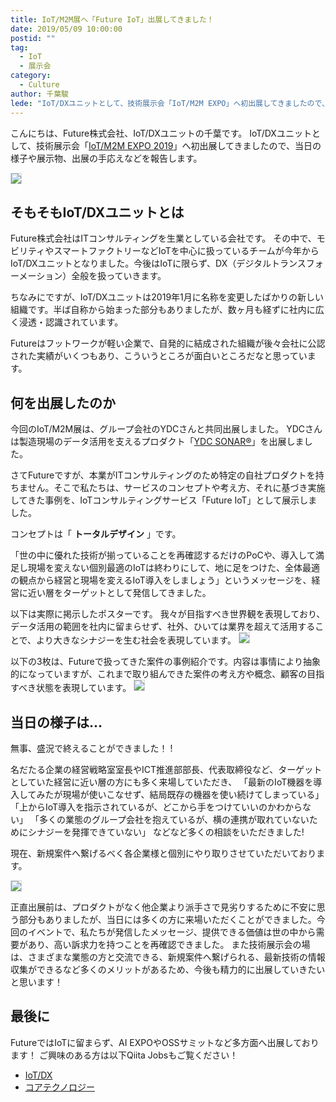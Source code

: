```yaml
---
title: IoT/M2M展へ「Future IoT」出展してきました！
date: 2019/05/09 10:00:00
postid: ""
tag:
  - IoT
  - 展示会
category:
  - Culture
author: 千葉駿
lede: "IoT/DXユニットとして、技術展示会「IoT/M2M EXPO」へ初出展してきましたので、当日の様子や展示物、出展の手応えなどを報告します"
---
```

こんにちは、Future株式会社、IoT/DXユニットの千葉です。
IoT/DXユニットとして、技術展示会「[IoT/M2M EXPO 2019](https://spring.japan-it.jp/ja-jp/about/iot.html)」へ初出展してきましたので、当日の様子や展示物、出展の手応えなどを報告します。

<img src="/images/20190509/top.jpg" style="border:solid 1px #CFD8DC" loading="lazy">

## そもそもIoT/DXユニットとは

Future株式会社はITコンサルティングを生業としている会社です。
その中で、モビリティやスマートファクトリーなどIoTを中心に扱っているチームが今年からIoT/DXユニットとなりました。今後はIoTに限らず、DX（デジタルトランスフォーメーション）全般を扱っていきます。

ちなみにですが、IoT/DXユニットは2019年1月に名称を変更したばかりの新しい組織です。半ば自称から始まった部分もありましたが、数ヶ月も経ずに社内に広く浸透・認識されています。

Futureはフットワークが軽い企業で、自発的に結成された組織が後々会社に公認された実績がいくつもあり、こういうところが面白いところだなと思っています。

## 何を出展したのか

今回のIoT/M2M展は、グループ会社のYDCさんと共同出展しました。
YDCさんは製造現場のデータ活用を支えるプロダクト「[YDC SONAR®](https://www.ydc.co.jp/service/sonar/ydcsonar.html)」を出展しました。

さてFutureですが、本業がITコンサルティングのため特定の自社プロダクトを持ちません。そこで私たちは、サービスのコンセプトや考え方、それに基づき実施してきた事例を、IoTコンサルティングサービス「Future IoT」として展示しました。

コンセプトは「 **トータルデザイン** 」です。

「世の中に優れた技術が揃っていることを再確認するだけのPoCや、導入して満足し現場を変えない個別最適のIoTは終わりにして、地に足をつけた、全体最適の観点から経営と現場を変えるIoT導入をしましょう」というメッセージを、経営に近い層をターゲットとして発信してきました。

以下は実際に掲示したポスターです。
我々が目指すべき世界観を表現しており、データ活用の範囲を社内に留まらせず、社外、ひいては業界を超えて活用することで、より大きなシナジーを生む社会を表現しています。
<img src="/images/20190509/chirashi1.jpg" style="border:solid 1px #CFD8DC"  class="img-small-size" loading="lazy">

以下の3枚は、Futureで扱ってきた案件の事例紹介です。内容は事情により抽象的になっていますが、これまで取り組んできた案件の考え方や概念、顧客の目指すべき状態を表現しています。
<img src="/images/20190509/chirashi2.png" style="border:solid 1px #CFD8DC" loading="lazy">

## 当日の様子は...

無事、盛況で終えることができました！ !

名だたる企業の経営戦略室室長やICT推進部部長、代表取締役など、ターゲットとしていた経営に近い層の方にも多く来場していただき、
「最新のIoT機器を導入してみたが現場が使いこなせず、結局既存の機器を使い続けてしまっている」
「上からIoT導入を指示されているが、どこから手をつけていいのかわからない」
「多くの業態のグループ会社を抱えているが、横の連携が取れていないためにシナジーを発揮できていない」
などなど多くの相談をいただきました!

現在、新規案件へ繋げるべく各企業様と個別にやり取りさせていただいております。

<img src="/images/20190509/desc.jpg" style="border:solid 1px #CFD8DC" loading="lazy">

正直出展前は、プロダクトがなく他企業より派手さで見劣りするために不安に思う部分もありましたが、当日には多くの方に来場いただくことができました。今回のイベントで、私たちが発信したメッセージ、提供できる価値は世の中から需要があり、高い訴求力を持つことを再確認できました。
また技術展示会の場は、さまざまな業態の方と交流できる、新規案件へ繋げられる、最新技術の情報収集ができるなど多くのメリットがあるため、今後も精力的に出展していきたいと思います！

## 最後に

FutureではIoTに留まらず、AI EXPOやOSSサミットなど多方面へ出展しております！
ご興味のある方は以下Qiita Jobsもご覧ください！

* [IoT/DX](https://jobs.qiita.com/employers/future/development_teams/109)
* [コアテクノロジー](https://jobs.qiita.com/employers/future/development_teams/57)
